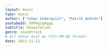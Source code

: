 ```yaml
---
layout: music
type: music
author: ["Johan Söderqvist", "Patrik Andrén"]
youtubeId: DXPAqiqAqyg
subtitle: Devastation
genre: soundtrack
# All dates must be YYYY-MM-DD format!
date: 2021-11-12
---
```


